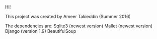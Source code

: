 Hi!

This project was created by Ameer Takieddin (Summer 2016)

The dependencies are:
	Sqlite3 (newest version)
	Mallet (newest version)
	Django (version 1.9)
	BeautifulSoup
